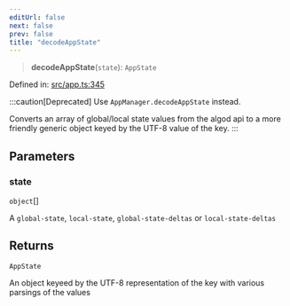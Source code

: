 ```yaml
---
editUrl: false
next: false
prev: false
title: "decodeAppState"
---
```


> **decodeAppState**(`state`): `AppState`

Defined in: [src/app.ts:345](https://github.com/algorandfoundation/algokit-utils-ts/blob/e57e96ab17213653e656688e8d7251c0107554cf/src/app.ts#L345)

:::caution[Deprecated]
Use `AppManager.decodeAppState` instead.

Converts an array of global/local state values from the algod api to a more friendly
generic object keyed by the UTF-8 value of the key.
:::

## Parameters

### state

`object`[]

A `global-state`, `local-state`, `global-state-deltas` or `local-state-deltas`

## Returns

`AppState`

An object keyeed by the UTF-8 representation of the key with various parsings of the values
